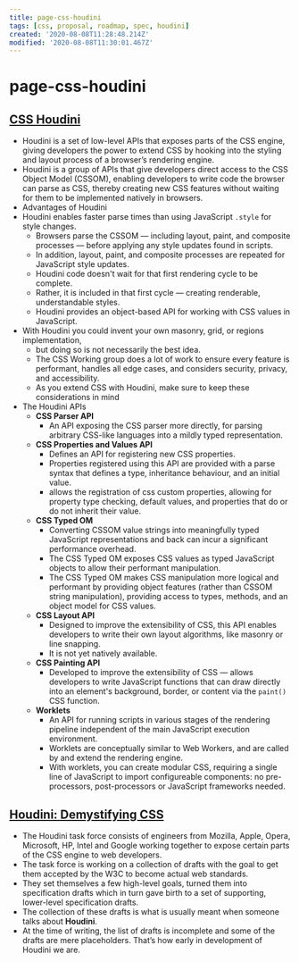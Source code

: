 ```yaml
---
title: page-css-houdini
tags: [css, proposal, roadmap, spec, houdini]
created: '2020-08-08T11:28:48.214Z'
modified: '2020-08-08T11:30:01.467Z'
---
```


# page-css-houdini

## [CSS Houdini](https://developer.mozilla.org/en-US/docs/Web/Houdini)

- Houdini is a set of low-level APIs that exposes parts of the CSS engine, giving developers the power to extend CSS by hooking into the styling and layout process of a browser’s rendering engine.  
- Houdini is a group of APIs that give developers direct access to the CSS Object Model (CSSOM), enabling developers to write code the browser can parse as CSS, thereby creating new CSS features without waiting for them to be implemented natively in browsers.
- Advantages of Houdini
- Houdini enables faster parse times than using JavaScript `.style` for style changes.
  - Browsers parse the CSSOM — including layout, paint, and composite processes — before applying any style updates found in scripts. 
  - In addition, layout, paint, and composite processes are repeated for JavaScript style updates. 
  - Houdini code doesn't wait for that first rendering cycle to be complete. 
  - Rather, it is included in that first cycle — creating renderable, understandable styles. 
  - Houdini provides an object-based API for working with CSS values in JavaScript.
- With Houdini you could invent your own masonry, grid, or regions implementation, 
  - but doing so is not necessarily the best idea. 
  - The CSS Working group does a lot of work to ensure every feature is performant, handles all edge cases, and considers security, privacy, and accessibility. 
  - As you extend CSS with Houdini, make sure to keep these considerations in mind
- The Houdini APIs
  - **CSS Parser API**
    - An API exposing the CSS parser more directly, for parsing arbitrary CSS-like languages into a mildly typed representation.
  - **CSS Properties and Values API** 
    - Defines an API for registering new CSS properties. 
    - Properties registered using this API are provided with a parse syntax that defines a type, inheritance behaviour, and an initial value.
    - allows the registration of css custom properties, allowing for property type checking, default values, and properties that do or do not inherit their value.
  - **CSS Typed OM**
    - Converting CSSOM value strings into meaningfully typed JavaScript representations and back can incur a significant performance overhead. 
    - The CSS Typed OM exposes CSS values as typed JavaScript objects to allow their performant manipulation.
    - The CSS Typed OM makes CSS manipulation more logical and performant by providing object features (rather than CSSOM string manipulation), providing access to types, methods, and an object model for CSS values.
  - **CSS Layout API** 
    - Designed to improve the extensibility of CSS, this API enables developers to write their own layout algorithms, like masonry or line snapping. 
    - It is not yet natively available.
  - **CSS Painting API**
    - Developed to improve the extensibility of CSS — allows developers to write JavaScript functions that can draw directly into an element's background, border, or content via the `paint()` CSS function.
  - **Worklets**
    - An API for running scripts in various stages of the rendering pipeline independent of the main JavaScript execution environment. 
    - Worklets are conceptually similar to Web Workers, and are called by and extend the rendering engine.
    - With worklets, you can create modular CSS, requiring a single line of JavaScript to import configureable components: no pre-processors, post-processors or JavaScript frameworks needed.

## [Houdini: Demystifying CSS](https://developers.google.com/web/updates/2016/05/houdini)

- The Houdini task force consists of engineers from Mozilla, Apple, Opera, Microsoft, HP, Intel and Google working together to expose certain parts of the CSS engine to web developers. 
- The task force is working on a collection of drafts with the goal to get them accepted by the W3C to become actual web standards. 
- They set themselves a few high-level goals, turned them into specification drafts which in turn gave birth to a set of supporting, lower-level specification drafts. 
- The collection of these drafts is what is usually meant when someone talks about **Houdini**. 
- At the time of writing, the list of drafts is incomplete and some of the drafts are mere placeholders. That’s how early in development of Houdini we are.
